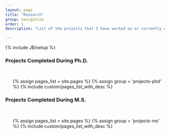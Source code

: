 ```yaml
---
layout: page
title: "Research"
group: navigation
order: 1
description: "List of the projects that I have worked on or currently working on"

---
```

{% include JB/setup %}

<div class="row">
<div class="span6">
<h3>Projects Completed During Ph.D.</h3>
<br />
<ul class="nav">
 {% assign pages_list = site.pages %}
 {% assign group = 'projects-phd' %}
 {% include custom/pages_list_with_desc %}
</ul>

</div>
<div class="span6">

<h3>Projects Completed During M.S.</h3>
<br />
<ul class="nav">
 {% assign pages_list = site.pages %}
 {% assign group = 'projects-ms' %}
 {% include custom/pages_list_with_desc %}
</ul>

</div>
</div>